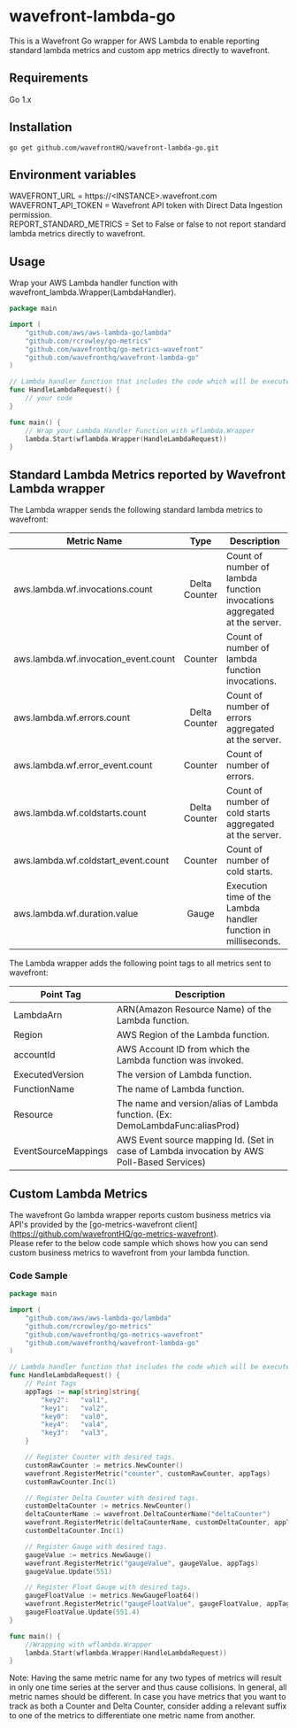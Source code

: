 # wavefront-lambda-go

This is a Wavefront Go wrapper for AWS Lambda to enable reporting standard lambda metrics and custom app metrics directly to wavefront.

## Requirements
Go 1.x

## Installation
```
go get github.com/wavefrontHQ/wavefront-lambda-go.git
```

## Environment variables
WAVEFRONT_URL = https://\<INSTANCE>.wavefront.com  
WAVEFRONT_API_TOKEN = Wavefront API token with Direct Data Ingestion permission.  
REPORT_STANDARD_METRICS = Set to False or false to not report standard lambda metrics directly to wavefront.  

## Usage

Wrap your AWS Lambda handler function with wavefront_lambda.Wrapper(LambdaHandler).

```go
package main

import (
	"github.com/aws/aws-lambda-go/lambda"
	"github.com/rcrowley/go-metrics"
	"github.com/wavefronthq/go-metrics-wavefront"
	"github.com/wavefronthq/wavefront-lambda-go"
)

// Lambda handler function that includes the code which will be executed when lambda is invoked.
func HandleLambdaRequest() {
	// your code
}

func main() {
	// Wrap your Lambda Handler Function with wflambda.Wrapper
	lambda.Start(wflambda.Wrapper(HandleLambdaRequest))
}
```

## Standard Lambda Metrics reported by Wavefront Lambda wrapper

The Lambda wrapper sends the following standard lambda metrics to wavefront:

| Metric Name                       |  Type              | Description                                                             |
| ----------------------------------|:------------------:| ----------------------------------------------------------------------- |
| aws.lambda.wf.invocations.count   | Delta Counter      | Count of number of lambda function invocations aggregated at the server.|
| aws.lambda.wf.invocation_event.count   |  Counter      | Count of number of lambda function invocations.|
| aws.lambda.wf.errors.count        | Delta Counter      | Count of number of errors aggregated at the server.                     |
| aws.lambda.wf.error_event.count        |  Counter      | Count of number of errors.                     |
| aws.lambda.wf.coldstarts.count    | Delta Counter      | Count of number of cold starts aggregated at the server.                |
| aws.lambda.wf.coldstart_event.count| Counter           | Count of number of cold starts.                                         |
| aws.lambda.wf.duration.value      | Gauge              | Execution time of the Lambda handler function in milliseconds.          |

The Lambda wrapper adds the following point tags to all metrics sent to wavefront:

| Point Tag             | Description                                                                   |
| --------------------- | ----------------------------------------------------------------------------- |
| LambdaArn             | ARN(Amazon Resource Name) of the Lambda function.                             |
| Region                | AWS Region of the Lambda function.                                            |
| accountId             | AWS Account ID from which the Lambda function was invoked.                    |
| ExecutedVersion       | The version of Lambda function.                                               |
| FunctionName          | The name of Lambda function.                                                  |
| Resource              | The name and version/alias of Lambda function. (Ex: DemoLambdaFunc:aliasProd) |
| EventSourceMappings   | AWS Event source mapping Id. (Set in case of Lambda invocation by AWS Poll-Based Services)|

## Custom Lambda Metrics

The wavefront Go lambda wrapper reports custom business metrics via API's provided by the [go-metrics-wavefront client] (https://github.com/wavefrontHQ/go-metrics-wavefront).  
Please refer to the below code sample which shows how you can send custom business metrics to wavefront from your lambda function.

### Code Sample

```go
package main

import (
	"github.com/aws/aws-lambda-go/lambda"
	"github.com/rcrowley/go-metrics"
	"github.com/wavefronthq/go-metrics-wavefront"
	"github.com/wavefronthq/wavefront-lambda-go"
)

// Lambda handler function that includes the code which will be executed when lambda is invoked.
func HandleLambdaRequest() {
	// Point Tags
	appTags := map[string]string{
		"key2":   "val1",
		"key1":   "val2",
		"key0":   "val0",
		"key4":   "val4",
		"key3":   "val3",
	}

	// Register Counter with desired tags.
	customRawCounter := metrics.NewCounter()
	wavefront.RegisterMetric("counter", customRawCounter, appTags)
	customRawCounter.Inc(1)

	// Register Delta Counter with desired tags.
	customDeltaCounter := metrics.NewCounter()
	deltaCounterName := wavefront.DeltaCounterName("deltaCounter")
	wavefront.RegisterMetric(deltaCounterName, customDeltaCounter, appTags)
	customDeltaCounter.Inc(1)

	// Register Gauge with desired tags.
	gaugeValue := metrics.NewGauge()
	wavefront.RegisterMetric("gaugeValue", gaugeValue, appTags)
	gaugeValue.Update(551)

	// Register Float Gauge with desired tags.
	gaugeFloatValue := metrics.NewGaugeFloat64()
	wavefront.RegisterMetric("gaugeFloatValue", gaugeFloatValue, appTags)
	gaugeFloatValue.Update(551.4)
}

func main() {
	//Wrapping with wflambda.Wrapper
	lambda.Start(wflambda.Wrapper(HandleLambdaRequest))
}
```

Note: Having the same metric name for any two types of metrics will result in only one time series at the server and thus cause collisions.
In general, all metric names should be different. In case you have metrics that you want to track as both a Counter and Delta Counter, consider adding a relevant suffix to one of the metrics to differentiate one metric name from another.
